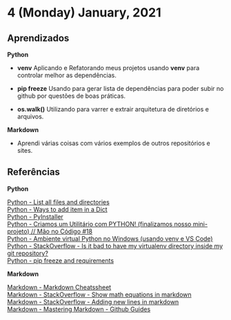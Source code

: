 # 4 (Monday) January, 2021

## Aprendizados

**Python**

- **venv** Aplicando e Refatorando meus projetos usando **venv** para controlar melhor as dependências.

- **pip freeze** Usando para gerar lista de dependências para poder subir no github por questões de boas práticas.

- **os.walk()** Utilizando para varrer e extrair arquitetura de diretórios e arquivos.

**Markdown**

- Aprendi várias coisas com vários exemplos de outros repositórios e sites.

## Referências

**Python**

[Python - List all files and directories](https://stackoverflow.com/questions/3207219/how-do-i-list-all-files-of-a-directory)  
[Python - Ways to add item in a Dict](https://stackoverflow.com/questions/6416131/add-a-new-item-to-a-dictionary-in-python)  
[Python - PyInstaller](https://www.pyinstaller.org/)  
[Python - Criamos um Utilitário com PYTHON! (finalizamos nosso mini-projeto) // Mão no Código #18](https://www.youtube.com/watch?v=wuRJDHs-x94&ab_channel=C%C3%B3digoFonteTV)  
[Python - Ambiente virtual Python no Windows (usando venv e VS Code)](https://www.youtube.com/watch?v=m1TYpvIYm74&ab_channel=Ot%C3%A1vioMiranda)  
[Python - StackOverflow - Is it bad to have my virtualenv directory inside my git repository?
](https://stackoverflow.com/questions/6590688/is-it-bad-to-have-my-virtualenv-directory-inside-my-git-repository)  
[Python - pip freeze and requirements](https://www.youtube.com/watch?v=YGDNRbKt_QQ&ab_channel=CodingWithMitch)  

**Markdown**

[Markdown - Markdown Cheatssheet](https://github.com/adam-p/markdown-here/wiki/Markdown-Cheatsheet#videos)  
[Markdown - StackOverflow - Show math equations in markdown](https://stackoverflow.com/questions/33191744/how-to-add-new-line-in-markdown-presentation/33191810#:~:text=When%20you%20do%20want%20to,more%20spaces%2C%20then%20type%20return.&text=How%20to%20add%20new%20line%20in%20Markdown%20presentation%3F,-Check%20the%20following&text=To%20force%20a%20line%20return,the%20end%20of%20a%20line.&text=It's%20also%20better%20than%20two%20spaces%20because%20it's%20visible.)  
[Markdown - StackOverflow - Adding new lines in markdown](https://stackoverflow.com/questions/33191744/how-to-add-new-line-in-markdown-presentation/33191810#:~:text=When%20you%20do%20want%20to,more%20spaces%2C%20then%20type%20return.&text=How%20to%20add%20new%20line%20in%20Markdown%20presentation%3F,-Check%20the%20following&text=To%20force%20a%20line%20return,the%20end%20of%20a%20line.&text=It's%20also%20better%20than%20two%20spaces%20because%20it's%20visible.)  
[Markdown - Mastering Markdown - Github Guides](https://guides.github.com/features/mastering-markdown/)  
